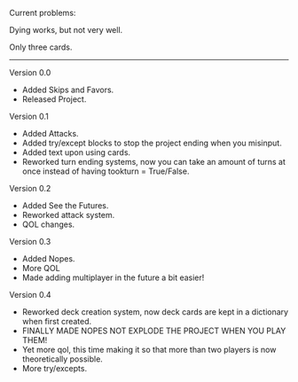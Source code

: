 Current problems: 

Dying works, but not very well.

Only three cards.


***********************************************************************************************************************************************************************

Version 0.0
- Added Skips and Favors.
- Released Project.


Version 0.1
- Added Attacks.
- Added try/except blocks to stop the project ending when you misinput.
- Added text upon using cards.
- Reworked turn ending systems, now you can take an amount of turns at once instead of having tookturn = True/False.

Version 0.2
- Added See the Futures.
- Reworked attack system.
- QOL changes.

Version 0.3
- Added Nopes.
- More QOL
- Made adding multiplayer in the future a bit easier!

Version 0.4
- Reworked deck creation system, now deck cards are kept in a dictionary when first created.
- FINALLY MADE NOPES NOT EXPLODE THE PROJECT WHEN YOU PLAY THEM!
- Yet more qol, this time making it so that more than two players is now theoretically possible.
- More try/excepts.
